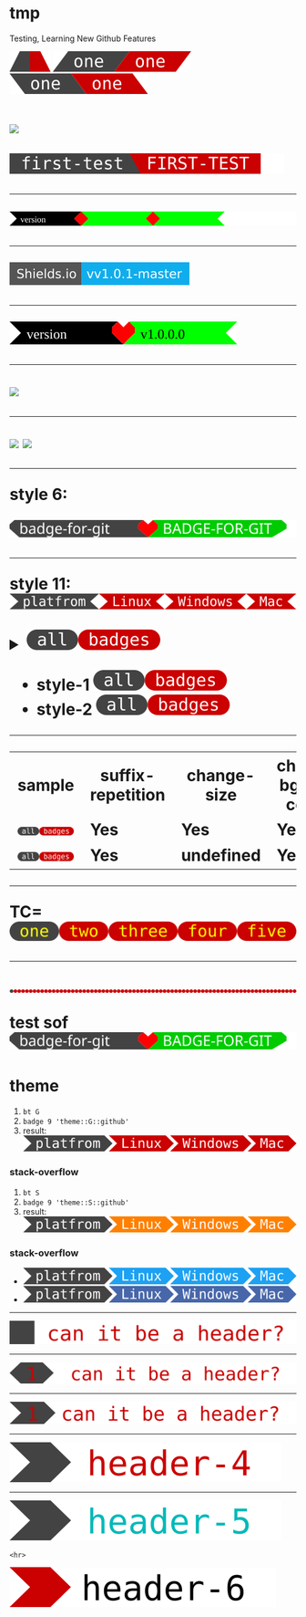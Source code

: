# tmp
Testing, Learning New Github Features  

<img src="https://github.com/k-five/tmp/blob/master/air.1.svg" /> 
<span>
<img src="https://github.com/k-five/tmp/blob/master/air.2.svg" />
<img src="https://github.com/k-five/tmp/blob/master/air.3.svg" />
</span>


<h1>

![](https://img.shields.io/badge/dynamic/json.svg?uri=https://raw.githubusercontent.com/k-five/tmp/master/package.json&query=$.bline&label=Shields.io&prefix=v&suffix=-master&colorB=10ADED&style=flat-square)

![](https://github.com/k-five/tmp/blob/master/first-test.svg)
<hr>

![](https://github.com/k-five/tmp/blob/master/badge.svg)

<hr>

![](https://github.com/k-five/tmp/blob/master/test.svg)

<hr>

![](https://github.com/k-five/tmp/blob/master/heart.svg)

<hr>




<a href="https://k-five.github.io">
<img src="https://github.com/k-five/tmp/blob/master/title.svg" />
</a>

<hr>

<img src="https://github.com/k-five/tmp/blob/master/title2.svg" />


<img src="https://github.com/k-five/tmp/blob/master/line.svg" />

<hr>

style 6:

<img src="https://github.com/k-five/tmp/blob/master/6.svg" />

<hr>

style 11:  
<img src="https://github.com/k-five/tmp/blob/master/11.svg" />


<details>
  <summary><img src="https://github.com/k-five/tmp/blob/master/ab.svg" /></summary>
  test
</details>

  - style-1 <img src="https://github.com/k-five/tmp/blob/master/ab.svg" />  
  - style-2 <img src="https://github.com/k-five/tmp/blob/master/ab.svg" />  
  


<hr>

<table>                                                                                                                                                                                                
    <tr>                                                                                                                                                                                                                                                                                         
      <th>sample</th>                                                                                                                                                                                  
      <th>suffix-repetition</th>                                                                                                                                                                       
      <th>change-size</th>                                                                                                                                                                             
      <th>change bg/fg-color</th>                                                                                                                                                                        
      <th>seperation</th>                                                                                                                                                                        
    </tr>                                                                                                                                                                                              
    <tr>                                                                                                                                                                              
      <td><img src="https://github.com/k-five/tmp/blob/master/ab.svg" /></td>                                                                                                                          
      <td>Yes</td>                                                                                                                                                                               
      <td>Yes</td>                                                                                                                                                                               
      <td>Yes</td>                                                                                                                                                                               
      <td>Yes</td>                                                                                                                                                                                   
    </tr>                                                                                                                             
      <tr>                                                                                                                                                                              
      <td><img src="https://github.com/k-five/tmp/blob/master/ab.svg" /></td>                                                                                                                          
      <td>Yes</td>                                                                                                                                                                               
      <td>undefined</td>                                                                                                                                                                               
      <td>Yes</td>                                                                                                                                                                               
      <td>undefined</td>                                                                                                                                                                                   
    </tr>  
</table>                                                                                                                                                                                               
         

<hr>

TC=  
<img src="https://github.com/k-five/tmp/blob/master/tc.svg" /> 


<hr>

<img src="https://github.com/k-five/tmp/blob/master/l.svg" /> 

test sof  
<img src="https://raw.githubusercontent.com/k-five/tmp/master/6.svg?sanitize=true" />

<h1>theme</h1>

 1. `bt G`  
 2. `badge 9 'theme::G::github'`
 3. result: <img src="https://github.com/k-five/tmp/blob/master/dlm.svg" />  
 
<h3> stack-overflow</h3>

 1. `bt S`  
 2. `badge 9 'theme::S::github'`
 3. result:  <img src="https://github.com/k-five/tmp/blob/master/S.svg" />  
 
 <h3> stack-overflow</h3>
 
 - <img src="https://github.com/k-five/tmp/blob/master/T.svg" />  
 - <img src="https://github.com/k-five/tmp/blob/master/F.svg" />  
 
 <hr>
 
 <img src="https://github.com/k-five/tmp/blob/master/h1.svg" />  
 
 <hr>
 
 <img src="https://github.com/k-five/tmp/blob/master/h2.svg" />  
 
  <hr>
 
 <img src="https://github.com/k-five/tmp/blob/master/h3.svg" />  
 
   <hr>
 
 <img src="https://github.com/k-five/tmp/blob/master/h4.svg" />  


   <hr>
 
 <img src="https://github.com/k-five/tmp/blob/master/h5.svg" /> 
 
    <hr>
 
 <img src="https://github.com/k-five/tmp/blob/master/h6.svg" /> 
